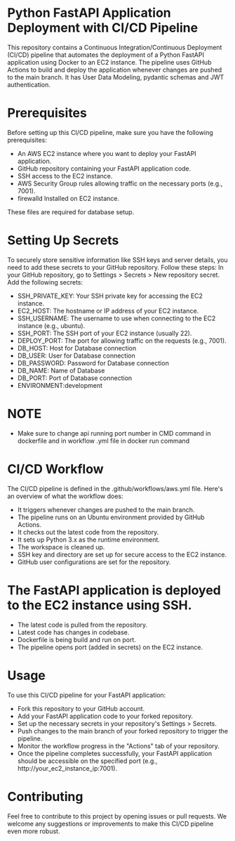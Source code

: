 # Python FastAPI Application Deployment with CI/CD Pipeline
This repository contains a Continuous Integration/Continuous Deployment (CI/CD) pipeline that automates the deployment of a Python FastAPI application using Docker to an EC2 instance. The pipeline uses GitHub Actions to build and deploy the application whenever changes are pushed to the main branch. It has User Data Modeling, pydantic schemas and JWT authentication.

# Prerequisites
Before setting up this CI/CD pipeline, make sure you have the following prerequisites:
* An AWS EC2 instance where you want to deploy your FastAPI application.
* GitHub repository containing your FastAPI application code.
* SSH access to the EC2 instance.
* AWS Security Group rules allowing traffic on the necessary ports (e.g., 7001).
* firewalld Installed on EC2 instance.
  
These files are required for database setup.
  
# Setting Up Secrets
To securely store sensitive information like SSH keys and server details, you need to add these secrets to your GitHub repository. Follow these steps:
In your GitHub repository, go to Settings > Secrets > New repository secret.
Add the following secrets:
* SSH_PRIVATE_KEY: Your SSH private key for accessing the EC2 instance.
* EC2_HOST: The hostname or IP address of your EC2 instance.
* SSH_USERNAME: The username to use when connecting to the EC2 instance (e.g., ubuntu).
* SSH_PORT: The SSH port of your EC2 instance (usually 22).
* DEPLOY_PORT: The port for allowing traffic on the requests (e.g., 7001).
* DB_HOST: Host for Database connection
* DB_USER: User for Database connection
* DB_PASSWORD: Password for Database connection
* DB_NAME: Name of Database
* DB_PORT: Port of Database connection
* ENVIRONMENT:development

# NOTE
* Make sure to change api running port number in CMD command in dockerfile and in workflow .yml file in docker run command
  
# CI/CD Workflow
The CI/CD pipeline is defined in the .github/workflows/aws.yml file. Here's an overview of what the workflow does:
* It triggers whenever changes are pushed to the main branch.
* The pipeline runs on an Ubuntu environment provided by GitHub Actions.
* It checks out the latest code from the repository.
* It sets up Python 3.x as the runtime environment.
* The workspace is cleaned up.
* SSH key and directory are set up for secure access to the EC2 instance.
* GitHub user configurations are set for the repository.
  
# The FastAPI application is deployed to the EC2 instance using SSH.
* The latest code is pulled from the repository.
* Latest code has changes in codebase.
* Dockerfile is being build and run on port.
* The pipeline opens port (added in secrets) on the EC2 instance.

# Usage
To use this CI/CD pipeline for your FastAPI application:

* Fork this repository to your GitHub account.
* Add your FastAPI application code to your forked repository.
* Set up the necessary secrets in your repository's Settings > Secrets.
* Push changes to the main branch of your forked repository to trigger the pipeline.
* Monitor the workflow progress in the "Actions" tab of your repository.
* Once the pipeline completes successfully, your FastAPI application should be accessible on the specified port (e.g., http://your_ec2_instance_ip:7001).

# Contributing
Feel free to contribute to this project by opening issues or pull requests. We welcome any suggestions or improvements to make this CI/CD pipeline even more robust.